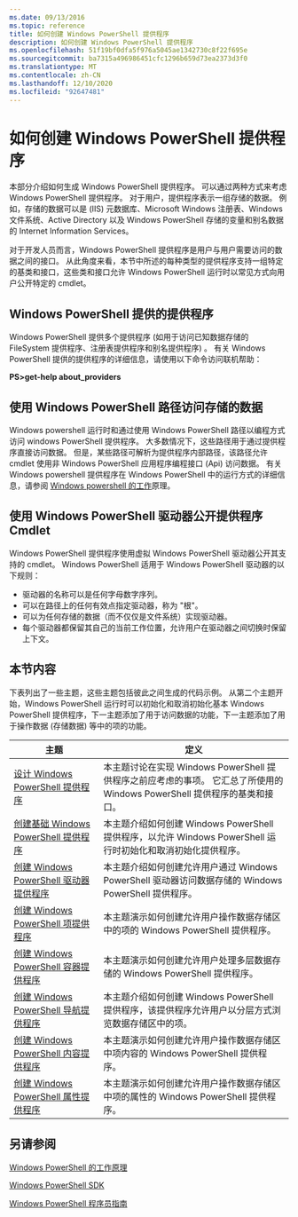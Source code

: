 ```yaml
---
ms.date: 09/13/2016
ms.topic: reference
title: 如何创建 Windows PowerShell 提供程序
description: 如何创建 Windows PowerShell 提供程序
ms.openlocfilehash: 51f19bf0dfa5f976a5045ae1342730c8f22f695e
ms.sourcegitcommit: ba7315a496986451cfc1296b659d73ea2373d3f0
ms.translationtype: MT
ms.contentlocale: zh-CN
ms.lasthandoff: 12/10/2020
ms.locfileid: "92647481"
---
```

# <a name="how-to-create-a-windows-powershell-provider"></a>如何创建 Windows PowerShell 提供程序

本部分介绍如何生成 Windows PowerShell 提供程序。 可以通过两种方式来考虑 Windows PowerShell 提供程序。 对于用户，提供程序表示一组存储的数据。 例如，存储的数据可以是 (IIS) 元数据库、Microsoft Windows 注册表、Windows 文件系统、Active Directory 以及 Windows PowerShell 存储的变量和别名数据的 Internet Information Services。

对于开发人员而言，Windows PowerShell 提供程序是用户与用户需要访问的数据之间的接口。 从此角度来看，本节中所述的每种类型的提供程序支持一组特定的基类和接口，这些类和接口允许 Windows PowerShell 运行时以常见方式向用户公开特定的 cmdlet。

## <a name="providers-provided-by-windows-powershell"></a>Windows PowerShell 提供的提供程序

Windows PowerShell 提供多个提供程序 (如用于访问已知数据存储的 FileSystem 提供程序、注册表提供程序和别名提供程序) 。 有关 Windows PowerShell 提供的提供程序的详细信息，请使用以下命令访问联机帮助：

**PS>get-help about_providers**

## <a name="accessing-the-stored-data-using-windows-powershell-paths"></a>使用 Windows PowerShell 路径访问存储的数据

Windows powershell 运行时和通过使用 Windows PowerShell 路径以编程方式访问 windows PowerShell 提供程序。 大多数情况下，这些路径用于通过提供程序直接访问数据。 但是，某些路径可解析为提供程序内部路径，该路径允许 cmdlet 使用非 Windows PowerShell 应用程序编程接口 (Api) 访问数据。 有关 Windows powershell 提供程序在 Windows PowerShell 中的运行方式的详细信息，请参阅 [Windows powershell 的工作](/previous-versions/ms714658(v=vs.85))原理。

## <a name="exposing-provider-cmdlets-using-windows-powershell-drives"></a>使用 Windows PowerShell 驱动器公开提供程序 Cmdlet

Windows PowerShell 提供程序使用虚拟 Windows PowerShell 驱动器公开其支持的 cmdlet。
Windows PowerShell 适用于 Windows PowerShell 驱动器的以下规则：

- 驱动器的名称可以是任何字母数字序列。
- 可以在路径上的任何有效点指定驱动器，称为 "根"。
- 可以为任何存储的数据（而不仅仅是文件系统）实现驱动器。
- 每个驱动器都保留其自己的当前工作位置，允许用户在驱动器之间切换时保留上下文。

## <a name="in-this-section"></a>本节内容

下表列出了一些主题，这些主题包括彼此之间生成的代码示例。 从第二个主题开始，Windows PowerShell 运行时可以初始化和取消初始化基本 Windows PowerShell 提供程序，下一主题添加了用于访问数据的功能，下一主题添加了用于操作数据 (存储数据) 等中的项的功能。

|                                                    主题                                                    |                                                                                         定义                                                                                          |
| ----------------------------------------------------------------------------------------------------------- | ------------------------------------------------------------------------------------------------------------------------------------------------------------------------------------------- |
| [设计 Windows PowerShell 提供程序](./designing-your-windows-powershell-provider.md)               | 本主题讨论在实现 Windows PowerShell 提供程序之前应考虑的事项。 它汇总了所使用的 Windows PowerShell 提供程序的基类和接口。 |
| [创建基础 Windows PowerShell 提供程序](./creating-a-basic-windows-powershell-provider.md)           | 本主题介绍如何创建 Windows PowerShell 提供程序，以允许 Windows PowerShell 运行时初始化和取消初始化提供程序。                                        |
| [创建 Windows PowerShell 驱动器提供程序](./creating-a-windows-powershell-drive-provider.md)           | 本主题介绍如何创建允许用户通过 Windows PowerShell 驱动器访问数据存储的 Windows PowerShell 提供程序。                                                |
| [创建 Windows PowerShell 项提供程序](./creating-a-windows-powershell-item-provider.md)             | 本主题演示如何创建允许用户操作数据存储区中的项的 Windows PowerShell 提供程序。                                                                  |
| [创建 Windows PowerShell 容器提供程序](./creating-a-windows-powershell-container-provider.md)   | 本主题演示如何创建允许用户处理多层数据存储的 Windows PowerShell 提供程序。                                                                        |
| [创建 Windows PowerShell 导航提供程序](./creating-a-windows-powershell-navigation-provider.md) | 本主题介绍如何创建 Windows PowerShell 提供程序，该提供程序允许用户以分层方式浏览数据存储区中的项。                                           |
| [创建 Windows PowerShell 内容提供程序](./creating-a-windows-powershell-content-provider.md)       | 本主题演示如何创建允许用户操作数据存储区中项内容的 Windows PowerShell 提供程序。                                                       |
| [创建 Windows PowerShell 属性提供程序](./creating-a-windows-powershell-property-provider.md)     | 本主题演示如何创建允许用户操作数据存储区中项的属性的 Windows PowerShell 提供程序。                                                    |

## <a name="see-also"></a>另请参阅

[Windows PowerShell 的工作原理](/previous-versions/ms714658(v=vs.85))

[Windows PowerShell SDK](../windows-powershell-reference.md)

[Windows PowerShell 程序员指南](./windows-powershell-programmer-s-guide.md)
